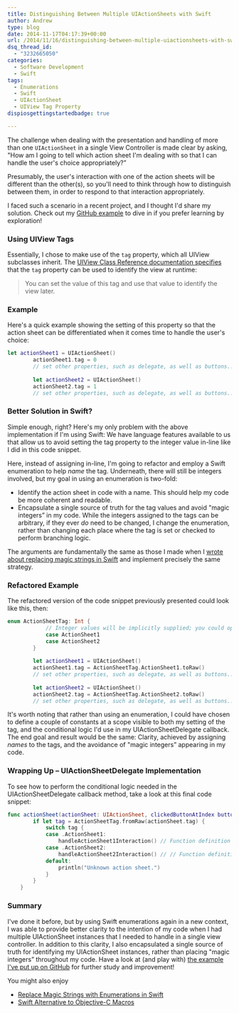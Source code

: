 ```yaml
---
title: Distinguishing Between Multiple UIActionSheets with Swift
author: Andrew
type: blog
date: 2014-11-17T04:17:39+00:00
url: /2014/11/16/distinguishing-between-multiple-uiactionsheets-with-swift/
dsq_thread_id:
  - "3232665050"
categories:
  - Software Development
  - Swift
tags:
  - Enumerations
  - Swift
  - UIActionSheet
  - UIView Tag Property
dispiosgettingstartedbadge: true

---
```

The challenge when dealing with the presentation and handling of more than one `UIActionSheet` in a single View Controller is made clear by asking, "How am I going to tell which action sheet I'm dealing with so that I can handle the user's choice appropriately?&#8221;

Presumably, the user's interaction with one of the action sheets will be different than the other(s), so you'll need to think through how to distinguish between them, in order to respond to that interaction appropriately.

I faced such a scenario in a recent project, and I thought I'd share my solution. Check out my [GitHub example][1] to dive in if you prefer learning by exploration!

### Using UIView Tags

Essentially, I chose to make use of the `tag` property, which all UIView subclasses inherit. The [UIView Class Reference documentation specifies][2] that the `tag` property can be used to identify the view at runtime:

> You can set the value of this tag and use that value to identify the view later.

### Example

Here's a quick example showing the setting of this property so that the action sheet can be differentiated when it comes time to handle the user's choice:

```swift
let actionSheet1 = UIActionSheet()
        actionSheet1.tag = 0
        // set other properties, such as delegate, as well as buttons...
        
        let actionSheet2 = UIActionSheet()
        actionSheet2.tag = 1
        // set other properties, such as delegate, as well as buttons...
```

### Better Solution in Swift?

Simple enough, right? Here's my only problem with the above implementation if I'm using Swift: We have language features available to us that allow us to avoid setting the tag property to the integer value in-line like I did in this code snippet.

Here, instead of assigning in-line, I'm going to refactor and employ a Swift enumeration to help _name_ the tag. Underneath, there will still be integers involved, but my goal in using an enumeration is two-fold:

  * Identify the action sheet in code with a name. This should help my code be more coherent and readable.
  * Encapsulate a single source of truth for the tag values and avoid "magic integers&#8221; in my code. While the integers assigned to the tags can be arbitrary, if they ever _do_ need to be changed, I change the enumeration, rather than changing each place where the tag is set or checked to perform branching logic.

The arguments are fundamentally the same as those I made when I [wrote about replacing magic strings in Swift][3] and implement precisely the same strategy.

### Refactored Example

The refactored version of the code snippet previously presented could look like this, then:

```swift
enum ActionSheetTag: Int {
            // Integer values will be implicitly supplied; you could optionally set your own values
            case ActionSheet1
            case ActionSheet2
        }
        
        let actionSheet1 = UIActionSheet()
        actionSheet1.tag = ActionSheetTag.ActionSheet1.toRaw()
        // set other properties, such as delegate, as well as buttons...
        
        let actionSheet2 = UIActionSheet()
        actionSheet2.tag = ActionSheetTag.ActionSheet2.toRaw()
        // set other properties, such as delegate, as well as buttons...
```

It's worth noting that rather than using an enumeration, I could have chosen to define a couple of constants at a scope visible to both my setting of the tag, and the conditional logic I'd use in my UIActionSheetDelegate callback. The end goal and result would be the same: Clarity, achieved by assigning _names_ to the tags, and the avoidance of "magic integers&#8221; appearing in my code.

### Wrapping Up – UIActionSheetDelegate Implementation

To see how to perform the conditional logic needed in the UIActionSheetDelegate callback method, take a look at this final code snippet:

```swift
func actionSheet(actionSheet: UIActionSheet, clickedButtonAtIndex buttonIndex: Int) {
        if let tag = ActionSheetTag.fromRaw(actionSheet.tag) {
            switch tag {
            case .ActionSheet1:
                handleActionSheet1Interaction() // Function definition omitted for brevity, but ideally you'd implement a function to do something in response to the user's interaction with ActionSheet 1
            case .ActionSheet2:
                handleActionSheet2Interaction() // // Function definition omitted for brevity, but ideally you'd implement a function to do something in response to the user's interaction with ActionSheet 2
            default:
                println("Unknown action sheet.")
            }
        }
    }
```

### Summary

I've done it before, but by using Swift enumerations again in a new context, I was able to provide better clarity to the intention of my code when I had multiple UIActionSheet instances that I needed to handle in a single view controller. In addition to this clarity, I also encapsulated a single source of truth for identifying my UIActionSheet instances, rather than placing "magic integers&#8221; throughout my code. Have a look at (and play with) [the example I've put up on GitHub][1] for further study and improvement!

<div class="related-posts">
  You might also enjoy</p> 
  
  <ul>
    <li>
      <a href="http://www.andrewcbancroft.com/2014/09/02/replace-magic-strings-with-enumerations-in-swift/" title="Replace Magic Strings with Enumerations in Swift">Replace Magic Strings with Enumerations in Swift</a>
    </li>
    <li>
      <a href="http://www.andrewcbancroft.com/2014/10/01/swift-alternative-to-objective-c-macros/" title="Swift Alternative to Objective-C Macros">Swift Alternative to Objective-C Macros</a>
    </li>
  </ul>
</div>

 [1]: https://github.com/andrewcbancroft/DistinguishingActionSheetsExample "GitHub Example"
 [2]: https://developer.apple.com/library/iOS//documentation/UIKit/Reference/UIView_Class/index.html#//apple_ref/occ/instp/UIView/tag "UIView Class Reference - Tag Property"
 [3]: http://www.andrewcbancroft.com/2014/09/02/replace-magic-strings-with-enumerations-in-swift/ "Replace Magic Strings with Enumerations in Swift"